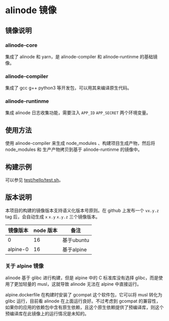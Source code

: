 # alinode 镜像

## 镜像说明

### alinode-core

集成了 alinode 和 yarn，是 alinode-compiler 和 alinode-runtinme 的基础镜像。

### alinode-compiler

集成了 gcc g++ python3 等开发包，可以用其来编译原生代码。

### alinode-runtinme

集成 alinode 日志收集功能，需要注入 `APP_ID` `APP_SECRET` 两个环境变量。

## 使用方法

使用 alinode-compiler 来生成 node_modules 、构建项目生成产物，然后将 node_modules 和 生产产物拷贝到基于 alinode-runtinme 的镜像中。

## 构建示例

可以参见 [test/hello/test.sh](test/hello/test.sh)。

## 版本说明

本项目的构建的镜像版本支持语义化版本号原则。在 github 上发布一个  `vx.y.z` tag 后，会自动生成 `x` `x.y` `x.y.z` 三个镜像版本。

| 镜像版本     | node 版本 | 备注       |
| -------- | ------- | -------- |
| 0        | 16      | 基于ubuntu |
| alpine-0 | 16      | 基于alpine |

### 关于 alpine 镜像

alinode 基于 glibc 进行构建，但是 alpine 中的 C 标准库没有选择 glibc，而是使用了更加轻量的 musl，这就导致 alinode 无法在 alpine 中直接运行。

alpine.dockerfile 在构建时安装了 gcompat 这个软件包，它可以将 musl 转化为 glibc 运行，目前看 alinode 在上面运行良好。不过考虑到 gcompat 的兼容性，如果你的应用的依赖包中含有原生依赖，且这个原生依赖提供了预编译库，则这个预编译库在此镜像上的运行情况是未知的。


